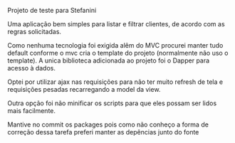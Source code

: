 
Projeto de teste para Stefanini

Uma aplicação bem simples para listar e filtrar clientes, de acordo com as regras solicitadas.

Como nenhuma tecnologia foi exigida alêm do MVC procurei manter tudo default conforme o mvc cria o template do projeto (normalmente não uso o template).
A unica biblioteca adicionada ao projeto foi o Dapper para acesso à dados.

Optei por utilizar ajax nas requisições para não ter muito refresh de tela e requisições pesadas recarregando a model da view.

Outra opção foi não minificar os scripts para que eles possam ser lidos mais facilmente.

Mantive no commit os packages pois como não conheço a forma de correção dessa tarefa preferi manter as depências junto do fonte